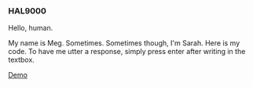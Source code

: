 ### HAL9000 
Hello, human.

My name is Meg. Sometimes. Sometimes though, I'm Sarah. Here is my code. To have me utter a response, simply press enter after writing in the textbox. 

[Demo](http://34.130.94.99/)
